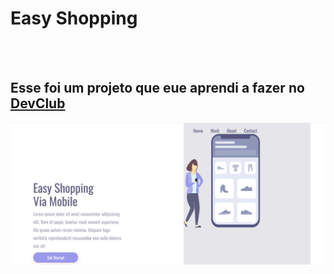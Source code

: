 <h1>Easy Shopping</h1>
<br>
<br>
<h2>Esse foi um projeto que eue aprendi a fazer no <a href="https//rodolfomori.com.br/devclub">DevClub</a></h2>
<img src="https://github.com/NERibeiro/GIT/blob/main/projetos%20git/Captura%20de%20tela%202023-09-22%20000627.png?raw=true">
